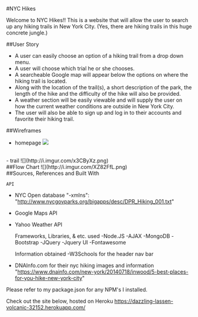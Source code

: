 #NYC Hikes

Welcome to NYC Hikes!!
This is a website that will allow the user to search up any hiking trails in New York City. (Yes, there are hiking trails in this huge concrete jungle.)

##User Story

- A user can easily choose an option of a hiking trail from a drop down menu.
- A user will choose which trial he or she chooses. 
- A searcheable Google map will appear below the options on where the hiking trail is located. 
- Along with the location of the trail(s), a short description of the park, the length of the hike and the difficulty of the hike will also be provided.
- A weather section will be easily viewable and will supply the user on how the current weather conditions are outside in New York City.
- The user will also be able to sign up and log in to their accounts and favorite their hiking trail.

##Wireframes
- homepage
![](http://i.imgur.com/gaY1MHP.png)
<br>
- trail
![](http://i.imgur.com/x3CByXz.png)
<br>
##Flow Chart
![](http://i.imgur.com/XZ82FfL.png)
<br>
##Sources, References and Built With

    API
- NYC Open database
"-xmlns": "http://www.nycgovparks.org/bigapps/desc/DPR_Hiking_001.txt"
- Google Maps API
- Yahoo Weather API

    Frameworks, Libraries, & etc. used
-Node.JS 
-AJAX
-MongoDB
-Bootstrap
-JQuery
-Jquery UI
-Fontawesome

    Information obtained
-W3Schools for the header nav bar
- DNAInfo.com for their nyc hiking images and information
    "https://www.dnainfo.com/new-york/20140718/inwood/5-best-places-for-you-hike-new-york-city"

Please refer to my package.json for any NPM's I installed.


Check out the site below, hosted on Heroku
https://dazzling-lassen-volcanic-32152.herokuapp.com/



